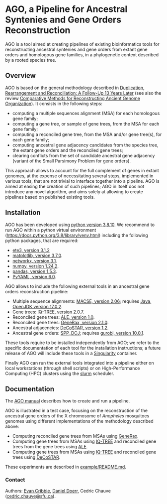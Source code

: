# AGO, a Pipeline for Ancestral Syntenies and Gene Orders Reconstruction

AGO is a tool aimed at creating pipelines of existing bioinformatics
tools for reconstructing ancestral syntenies and gene orders from extant gene orders
and homologous gene families, in a phylogenetic context described by a
rooted species tree.

## Overview

AGO is based on the general methodology described in <a
href="https://doi.org/10.1007/978-1-4471-5298-9_4">Duplication,
Rearrangement and Reconciliation: A Follow-Up 13 Years Later</a>
(see also the review <a
href="https://doi.org/10.1007/978-1-4939-7463-4_13">Comparative
Methods for Reconstructing Ancient Genome Organization</a>).  It
consists in the following steps:
- computing a multiple sequences alignment (MSA) for each homologous gene family;  
- computing a gene tree, or sample of gene trees, from the MSA for each gene family;  
- computing a reconciled gene tree, from the MSA and/or gene tree(s), for each gene family;  
- computing ancestral gene adjacency candidates from the species tree, the extant gene orders and the reconciled gene trees;  
- clearing conflicts from the set of candidate ancestral gene adjacency (variant of the Small Parsimony Problem for gene orders).  

This approach allows to account for the full complement of genes in
extant genomes, at the expense of necessitating several steps,
implemented in various tools, that are not trivial to interface
together into a pipeline. AGO is aimed at easing the creation of such
pipelines; AGO in itself dos not introduce any novel algorithm, and
aims solely at allowing to create pipelines based on published
existing tools.

## Installation

AGO has been developed using <a
href="https://www.python.org/downloads/release/python-3810/">python
version 3.8.10</a>. We recommend to run AGO within a python virtual
environment (https://docs.python.org/3.8/library/venv.html) including
the following python packages, that are required:
- <a href="https://pypi.org/project/ete3/3.1.2/">ete3, version 3.1.2</a>
- <a href="https://matplotlib.org/3.7.1/">matplotlib, version 3.7.0</a>.
- <a href="https://pypi.org/project/networkx/3.1/">networkx, version 3.1</a>.
- <a href="https://numpy.org/">numpy, version 1.24.2</a>.
- <a href="https://pandas.pydata.org/pandas-docs/version/1.5.3/">pandas, version 1.5.3</a>.
- <a href="https://pypi.org/project/PyYAML/6.0/">PyYAML, version 6.0</a>.

AGO allows to include the following external tools in an ancestral
gene orders reconstruction pipeline:
- Multiple sequence alignments: <a href="https://bioweb.supagro.inra.fr/macse/">MACSE, version 2.06</a>; requires <a href="https://openjdk.org/">Java, OpenJDK version 17.0.2</a>.
- Gene trees: <a href="http://www.iqtree.org/">IQ-TREE, version 2.0.7</a>.
- Reconciled gene trees: <a href="https://github.com/ssolo/ALE">ALE, version 1.0</a>.
- Reconciled gene trees: <a href="https://github.com/BenoitMorel/GeneRax">GeneRax, version 2.1.0</a>.
- Ancestral adjacencies: <a href="https://github.com/WandrilleD/DeCoSTAR">DeCoSTAR, version 1.2</a>.
- Ancestral gene orders: <a href="https://github.com/danydoerr/spp_dcj">SPP_DCJ</a>; requires <a href="https://www.gurobi.com/">gurobi, version 10.0.1</a>.  

These tools require to be installed independently from AGO; we refer
to the specific documentation of each tool for the installation
instructions; a future release of AGO will include these tools in a
<a href="https://sylabs.io/singularity/">Singularity</a> container.

Finally AGO can run the external tools integrated into a pipeline
either on local workstations (through shell scripts) or on
High-Performance Computing (HPC) clusters using the <a
href="https://slurm.schedmd.com/documentation.html">slurm</a>
scheduler.

## Documentation

The [AGO manual](doc/manual.md) describes how to create and run a pipeline.

AGO is illustrated in a test case, focusing on the reconstruction of
the ancestral gene orders of the X chromosome of *Anopheles*
mosquitoes genomes using different implementations of the methodology
described above:
- Computing reconciled gene trees from MSAs using <a href="https://github.com/BenoitMorel/GeneRax">GeneRax</a>.
- Computing gene trees from MSAs using <a href="http://www.iqtree.org/">IQ-TREE</a> and reconciled gene trees from the gene trees using <a href="https://github.com/ssolo/ALE">ALE</a>.
- Computing gene trees from MSAs using <a href="http://www.iqtree.org/">IQ-TREE</a> and reconciled gene trees using <a href="https://github.com/WandrilleD/DeCoSTAR">DeCoSTAR</a>.

These experiments are described in [example/README.md](./example/README.md).

### Contact
Authors: <a href="https://github.com/ecribbie">Evan Cribbie</a>, <a href="https://github.com/danydoerr">Daniel Doerr</a>, Cedric Chauve (cedric.chauve@sfu.ca).
